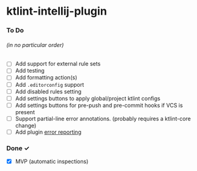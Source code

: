 # ktlint-intellij-plugin

### To Do
###### (in no particular order)
- [ ] Add support for external rule sets
- [ ] Add testing
- [ ] Add formatting action(s)
- [ ] Add `.editorconfig` support
- [ ] Add disabled rules setting
- [ ] Add settings buttons to apply global/project ktlint configs
- [ ] Add settings buttons for pre-push and pre-commit hooks if VCS is present
- [ ] Support partial-line error annotations. (probably requires a ktlint-core change)
- [ ] Add plugin [error reporting](https://www.plugin-dev.com/intellij/general/error-reporting/)

### Done ✓
- [x] MVP (automatic inspections)